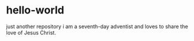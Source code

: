 # hello-world
just another repository
i am a seventh-day adventist and loves to share the love of Jesus Christ.
